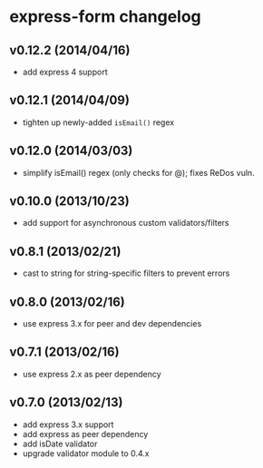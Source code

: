 # express-form changelog

## v0.12.2 (2014/04/16)
* add express 4 support

## v0.12.1 (2014/04/09)
* tighten up newly-added `isEmail()` regex

## v0.12.0 (2014/03/03)
* simplify isEmail() regex (only checks for @); fixes ReDos vuln.

## v0.10.0 (2013/10/23)
* add support for asynchronous custom validators/filters

## v0.8.1 (2013/02/21)
* cast to string for string-specific filters to prevent errors

## v0.8.0 (2013/02/16)
* use express 3.x for peer and dev dependencies

## v0.7.1 (2013/02/16)
* use express 2.x as peer dependency

## v0.7.0 (2013/02/13)
* add express 3.x support
* add express as peer dependency
* add isDate validator
* upgrade validator module to 0.4.x
